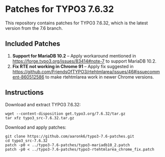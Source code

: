 # Patches for TYPO3 7.6.32

This repository contains patches for TYPO3 7.6.32, which is the latest version from the 7.6 branch.

## Included Patches

1. **Support for MariaDB 10.2** – Apply workaround mentioned in https://forge.typo3.org/issues/83414#note-7 to support MariaDB 10.2.
2. **Fix RTE not working in Chrome 91** – Apply fix suggested in https://github.com/FriendsOfTYPO3/rtehtmlarea/issues/46#issuecomment-860512586 to make rtehtmlarea work in newer Chrome versions.

## Instructions

Download and extract TYPO3 7.6.32:

```
wget --content-disposition get.typo3.org/7.6.32/tar.gz
tar xfz typo3_src-7.6.32.tar.gz
```

Download and apply patches:

```
git clone https://github.com/aaronk6/typo3-7.6-patches.git
cd typo3_src-7.6.32
patch -p0 < ../typo3-7.6-patches/typo3-mariadb10_2.patch
patch -p0 < ../typo3-7.6-patches/typo3-rtehtmlarea_chrome_fix.patch
```
